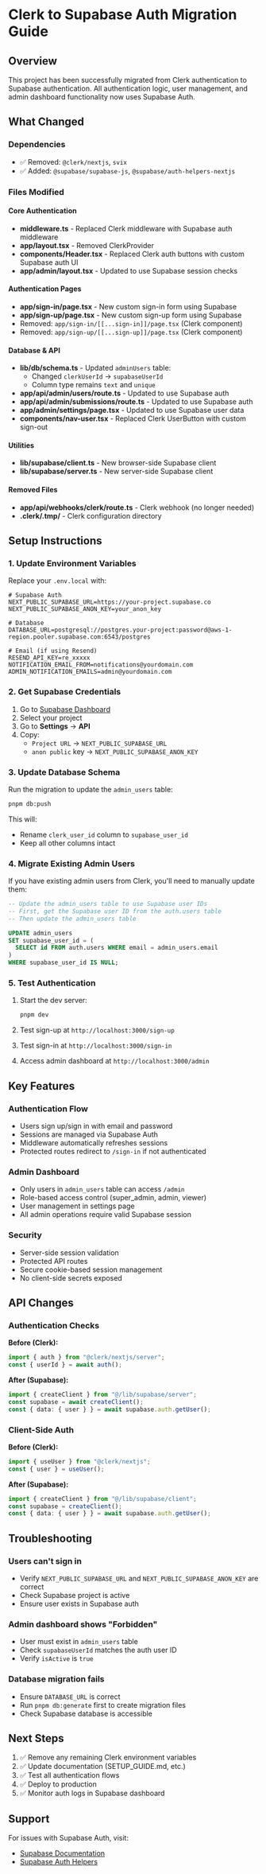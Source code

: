 # Clerk to Supabase Auth Migration Guide

## Overview

This project has been successfully migrated from Clerk authentication to Supabase authentication. All authentication logic, user management, and admin dashboard functionality now uses Supabase Auth.

## What Changed

### Dependencies
- ✅ Removed: `@clerk/nextjs`, `svix`
- ✅ Added: `@supabase/supabase-js`, `@supabase/auth-helpers-nextjs`

### Files Modified

#### Core Authentication
- **middleware.ts** - Replaced Clerk middleware with Supabase auth middleware
- **app/layout.tsx** - Removed ClerkProvider
- **components/Header.tsx** - Replaced Clerk auth buttons with custom Supabase auth UI
- **app/admin/layout.tsx** - Updated to use Supabase session checks

#### Authentication Pages
- **app/sign-in/page.tsx** - New custom sign-in form using Supabase
- **app/sign-up/page.tsx** - New custom sign-up form using Supabase
- Removed: `app/sign-in/[[...sign-in]]/page.tsx` (Clerk component)
- Removed: `app/sign-up/[[...sign-up]]/page.tsx` (Clerk component)

#### Database & API
- **lib/db/schema.ts** - Updated `adminUsers` table:
  - Changed `clerkUserId` → `supabaseUserId`
  - Column type remains `text` and `unique`
- **app/api/admin/users/route.ts** - Updated to use Supabase auth
- **app/api/admin/submissions/route.ts** - Updated to use Supabase auth
- **app/admin/settings/page.tsx** - Updated to use Supabase user data
- **components/nav-user.tsx** - Replaced Clerk UserButton with custom sign-out

#### Utilities
- **lib/supabase/client.ts** - New browser-side Supabase client
- **lib/supabase/server.ts** - New server-side Supabase client

#### Removed Files
- **app/api/webhooks/clerk/route.ts** - Clerk webhook (no longer needed)
- **.clerk/.tmp/** - Clerk configuration directory

## Setup Instructions

### 1. Update Environment Variables

Replace your `.env.local` with:

```env
# Supabase Auth
NEXT_PUBLIC_SUPABASE_URL=https://your-project.supabase.co
NEXT_PUBLIC_SUPABASE_ANON_KEY=your_anon_key

# Database
DATABASE_URL=postgresql://postgres.your-project:password@aws-1-region.pooler.supabase.com:6543/postgres

# Email (if using Resend)
RESEND_API_KEY=re_xxxxx
NOTIFICATION_EMAIL_FROM=notifications@yourdomain.com
ADMIN_NOTIFICATION_EMAILS=admin@yourdomain.com
```

### 2. Get Supabase Credentials

1. Go to [Supabase Dashboard](https://app.supabase.com)
2. Select your project
3. Go to **Settings** → **API**
4. Copy:
   - `Project URL` → `NEXT_PUBLIC_SUPABASE_URL`
   - `anon public` key → `NEXT_PUBLIC_SUPABASE_ANON_KEY`

### 3. Update Database Schema

Run the migration to update the `admin_users` table:

```bash
pnpm db:push
```

This will:
- Rename `clerk_user_id` column to `supabase_user_id`
- Keep all other columns intact

### 4. Migrate Existing Admin Users

If you have existing admin users from Clerk, you'll need to manually update them:

```sql
-- Update the admin_users table to use Supabase user IDs
-- First, get the Supabase user ID from the auth.users table
-- Then update the admin_users table

UPDATE admin_users
SET supabase_user_id = (
  SELECT id FROM auth.users WHERE email = admin_users.email
)
WHERE supabase_user_id IS NULL;
```

### 5. Test Authentication

1. Start the dev server:
   ```bash
   pnpm dev
   ```

2. Test sign-up at `http://localhost:3000/sign-up`

3. Test sign-in at `http://localhost:3000/sign-in`

4. Access admin dashboard at `http://localhost:3000/admin`

## Key Features

### Authentication Flow
- Users sign up/sign in with email and password
- Sessions are managed via Supabase Auth
- Middleware automatically refreshes sessions
- Protected routes redirect to `/sign-in` if not authenticated

### Admin Dashboard
- Only users in `admin_users` table can access `/admin`
- Role-based access control (super_admin, admin, viewer)
- User management in settings page
- All admin operations require valid Supabase session

### Security
- Server-side session validation
- Protected API routes
- Secure cookie-based session management
- No client-side secrets exposed

## API Changes

### Authentication Checks

**Before (Clerk):**
```typescript
import { auth } from "@clerk/nextjs/server";
const { userId } = await auth();
```

**After (Supabase):**
```typescript
import { createClient } from "@/lib/supabase/server";
const supabase = await createClient();
const { data: { user } } = await supabase.auth.getUser();
```

### Client-Side Auth

**Before (Clerk):**
```typescript
import { useUser } from "@clerk/nextjs";
const { user } = useUser();
```

**After (Supabase):**
```typescript
import { createClient } from "@/lib/supabase/client";
const supabase = createClient();
const { data: { user } } = await supabase.auth.getUser();
```

## Troubleshooting

### Users can't sign in
- Verify `NEXT_PUBLIC_SUPABASE_URL` and `NEXT_PUBLIC_SUPABASE_ANON_KEY` are correct
- Check Supabase project is active
- Ensure user exists in Supabase auth

### Admin dashboard shows "Forbidden"
- User must exist in `admin_users` table
- Check `supabaseUserId` matches the auth user ID
- Verify `isActive` is `true`

### Database migration fails
- Ensure `DATABASE_URL` is correct
- Run `pnpm db:generate` first to create migration files
- Check Supabase database is accessible

## Next Steps

1. ✅ Remove any remaining Clerk environment variables
2. ✅ Update documentation (SETUP_GUIDE.md, etc.)
3. ✅ Test all authentication flows
4. ✅ Deploy to production
5. ✅ Monitor auth logs in Supabase dashboard

## Support

For issues with Supabase Auth, visit:
- [Supabase Documentation](https://supabase.com/docs/guides/auth)
- [Supabase Auth Helpers](https://supabase.com/docs/guides/auth/auth-helpers/nextjs)

